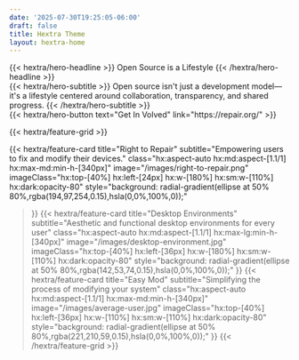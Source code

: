 ```yaml
---
date: '2025-07-30T19:25:05-06:00'
draft: false
title: Hextra Theme
layout: hextra-home
---
```


<div class="hx:mt-6 hx:mb-6">
{{< hextra/hero-headline >}}
  Open Source is a Lifestyle
{{< /hextra/hero-headline >}}
</div>

<div class="hx:mb-12">
{{< hextra/hero-subtitle >}}
  Open source isn't just a development model—it's a lifestyle centered around collaboration, transparency, and shared progress.
{{< /hextra/hero-subtitle >}}
</div>

<div class="hx:mb-6">
{{< hextra/hero-button text="Get In Volved" link="https://repair.org/" >}}
</div>

<div class="hx:mt-6">

</div>

{{< hextra/feature-grid >}}

  {{< hextra/feature-card
    title="Right to Repair"
    subtitle="Empowering users to fix and modify their devices."
    class="hx:aspect-auto hx:md:aspect-[1.1/1] hx:max-md:min-h-[340px]"
    image="/images/right-to-repair.png"
    imageClass="hx:top-[40%] hx:left-[24px] hx:w-[180%] hx:sm:w-[110%] hx:dark:opacity-80"
    style="background: radial-gradient(ellipse at 50% 80%,rgba(194,97,254,0.15),hsla(0,0%,100%,0));"
  >}}
  {{< hextra/feature-card
    title="Desktop Environments"
    subtitle="Aesthetic and functional desktop environments for every user"
    class="hx:aspect-auto hx:md:aspect-[1.1/1] hx:max-lg:min-h-[340px]"
    image="/images/desktop-environment.jpg"
    imageClass="hx:top-[40%] hx:left-[36px] hx:w-[180%] hx:sm:w-[110%] hx:dark:opacity-80"
    style="background: radial-gradient(ellipse at 50% 80%,rgba(142,53,74,0.15),hsla(0,0%,100%,0));"
  >}}
  {{< hextra/feature-card
    title="Easy Mod"
    subtitle="Simplifying the process of modifying your system"
    class="hx:aspect-auto hx:md:aspect-[1.1/1] hx:max-md:min-h-[340px]"
    image="/images/average-user.jpg"
    imageClass="hx:top-[40%] hx:left-[36px] hx:w-[110%] hx:sm:w-[110%] hx:dark:opacity-80"
    style="background: radial-gradient(ellipse at 50% 80%,rgba(221,210,59,0.15),hsla(0,0%,100%,0));"
  >}}
{{< /hextra/feature-grid >}}
